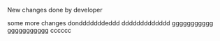 New changes done by developer

some more changes dondddddddeddd
ddddddddddddd
ggggggggggg
ggggggggggg
cccccc

